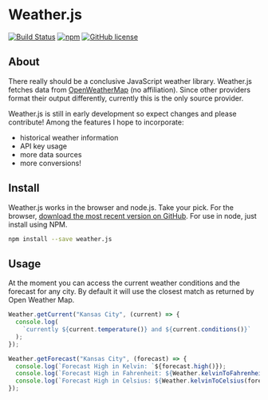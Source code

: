 Weather.js
==========

[![Build Status](https://secure.travis-ci.org/noazark/weather.svg?branch=master)](https://travis-ci.org/noazark/weather)
[![npm](https://img.shields.io/npm/v/weather.js.svg?maxAge=2592000)](https://www.npmjs.com/package/weather.js)
[![GitHub license](https://img.shields.io/badge/license-MIT-blue.svg)](https://raw.githubusercontent.com/noazark/weather/master/LICENSE)


## About

There really should be a conclusive JavaScript weather library.
Weather.js fetches data from [OpenWeatherMap](http://openweathermap.org/) (no affiliation).
Since other providers format their output differently, currently this is
the only source provider.

Weather.js is still in early development so expect changes and please
contribute! Among the features I hope to incorporate:

-   historical weather information
-   API key usage
-   more data sources
-   more conversions!


## Install

Weather.js works in the browser and node.js. Take your pick. For the
browser, [download the most recent version on GitHub][Weather.js]. For use in
node, just install using NPM.

```bash
npm install --save weather.js
```

## Usage

At the moment you can access the current weather conditions and the
forecast for any city. By default it will use the closest match as
returned by Open Weather Map.

```js
Weather.getCurrent("Kansas City", (current) => {
  console.log(
    `currently ${current.temperature()} and ${current.conditions()}`
  );
});

Weather.getForecast("Kansas City", (forecast) => {
  console.log(`Forecast High in Kelvin: `${forecast.high()});
  console.log(`Forecast High in Fahrenheit: ${Weather.kelvinToFahrenheit(forecast.high())}`);
  console.log(`Forecast High in Celsius: ${Weather.kelvinToCelsius(forecast.high())}`);
});
```

[openweathermap.org]: http://openweathermap.org
[Weather.js]: http://github.com/noazark/weather

